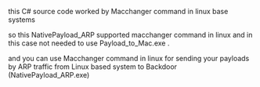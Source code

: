 this C# source code worked by Macchanger command in linux base systems

so this NativePayload_ARP supported macchanger command in linux and in this case not needed to use Payload_to_Mac.exe .

and you can use Macchanger command in linux for sending your payloads by ARP traffic from Linux based system to Backdoor (NativePayload_ARP.exe)
